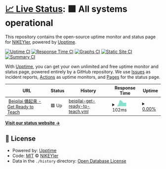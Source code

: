 # [📈 Live Status](https://status.beiqilai.com): <!--live status--> **🟩 All systems operational**

This repository contains the open-source uptime monitor and status page for [NIKEYIer](https://status.beiqilai.com), powered by [Upptime](https://github.com/upptime/upptime).

[![Uptime CI](https://github.com/NIKEYIer/status.beiqilai.com/workflows/Uptime%20CI/badge.svg)](https://github.com/NIKEYIer/status.beiqilai.com/actions?query=workflow%3A%22Uptime+CI%22)
[![Response Time CI](https://github.com/NIKEYIer/status.beiqilai.com/workflows/Response%20Time%20CI/badge.svg)](https://github.com/NIKEYIer/status.beiqilai.com/actions?query=workflow%3A%22Response+Time+CI%22)
[![Graphs CI](https://github.com/NIKEYIer/status.beiqilai.com/workflows/Graphs%20CI/badge.svg)](https://github.com/NIKEYIer/status.beiqilai.com/actions?query=workflow%3A%22Graphs+CI%22)
[![Static Site CI](https://github.com/NIKEYIer/status.beiqilai.com/workflows/Static%20Site%20CI/badge.svg)](https://github.com/NIKEYIer/status.beiqilai.com/actions?query=workflow%3A%22Static+Site+CI%22)
[![Summary CI](https://github.com/NIKEYIer/status.beiqilai.com/workflows/Summary%20CI/badge.svg)](https://github.com/NIKEYIer/status.beiqilai.com/actions?query=workflow%3A%22Summary+CI%22)

With [Upptime](https://upptime.js.org), you can get your own unlimited and free uptime monitor and status page, powered entirely by a GitHub repository. We use [Issues](https://github.com/NIKEYIer/status.beiqilai.com/issues) as incident reports, [Actions](https://github.com/NIKEYIer/status.beiqilai.com/actions) as uptime monitors, and [Pages](https://status.beiqilai.com) for the status page.

<!--start: status pages-->
<!-- This summary is generated by Upptime (https://github.com/upptime/upptime) -->
<!-- Do not edit this manually, your changes will be overwritten -->
<!-- prettier-ignore -->
| URL | Status | History | Response Time | Uptime |
| --- | ------ | ------- | ------------- | ------ |
| <img alt="" src="https://www.beiqilai.com/favicon.ico" height="13"> [Beiqilai 備起來 - Get Ready to Teach](https://www.beiqilai.com/favicon.ico) | 🟩 Up | [beiqilai-get-ready-to-teach.yml](https://github.com/NIKEYIer/status.beiqilai.com/commits/HEAD/history/beiqilai-get-ready-to-teach.yml) | <details><summary><img alt="Response time graph" src="./graphs/beiqilai-get-ready-to-teach/response-time-week.png" height="20"> 102ms</summary><br><a href="https://status.beiqilai.com/history/beiqilai-get-ready-to-teach"><img alt="Response time 111" src="https://img.shields.io/endpoint?url=https%3A%2F%2Fraw.githubusercontent.com%2FNIKEYIer%2Fstatus.beiqilai.com%2FHEAD%2Fapi%2Fbeiqilai-get-ready-to-teach%2Fresponse-time.json"></a><br><a href="https://status.beiqilai.com/history/beiqilai-get-ready-to-teach"><img alt="24-hour response time 89" src="https://img.shields.io/endpoint?url=https%3A%2F%2Fraw.githubusercontent.com%2FNIKEYIer%2Fstatus.beiqilai.com%2FHEAD%2Fapi%2Fbeiqilai-get-ready-to-teach%2Fresponse-time-day.json"></a><br><a href="https://status.beiqilai.com/history/beiqilai-get-ready-to-teach"><img alt="7-day response time 102" src="https://img.shields.io/endpoint?url=https%3A%2F%2Fraw.githubusercontent.com%2FNIKEYIer%2Fstatus.beiqilai.com%2FHEAD%2Fapi%2Fbeiqilai-get-ready-to-teach%2Fresponse-time-week.json"></a><br><a href="https://status.beiqilai.com/history/beiqilai-get-ready-to-teach"><img alt="30-day response time 108" src="https://img.shields.io/endpoint?url=https%3A%2F%2Fraw.githubusercontent.com%2FNIKEYIer%2Fstatus.beiqilai.com%2FHEAD%2Fapi%2Fbeiqilai-get-ready-to-teach%2Fresponse-time-month.json"></a><br><a href="https://status.beiqilai.com/history/beiqilai-get-ready-to-teach"><img alt="1-year response time 107" src="https://img.shields.io/endpoint?url=https%3A%2F%2Fraw.githubusercontent.com%2FNIKEYIer%2Fstatus.beiqilai.com%2FHEAD%2Fapi%2Fbeiqilai-get-ready-to-teach%2Fresponse-time-year.json"></a></details> | <details><summary><a href="https://status.beiqilai.com/history/beiqilai-get-ready-to-teach">0.00%</a></summary><a href="https://status.beiqilai.com/history/beiqilai-get-ready-to-teach"><img alt="All-time uptime 74.43%" src="https://img.shields.io/endpoint?url=https%3A%2F%2Fraw.githubusercontent.com%2FNIKEYIer%2Fstatus.beiqilai.com%2FHEAD%2Fapi%2Fbeiqilai-get-ready-to-teach%2Fuptime.json"></a><br><a href="https://status.beiqilai.com/history/beiqilai-get-ready-to-teach"><img alt="24-hour uptime 0.00%" src="https://img.shields.io/endpoint?url=https%3A%2F%2Fraw.githubusercontent.com%2FNIKEYIer%2Fstatus.beiqilai.com%2FHEAD%2Fapi%2Fbeiqilai-get-ready-to-teach%2Fuptime-day.json"></a><br><a href="https://status.beiqilai.com/history/beiqilai-get-ready-to-teach"><img alt="7-day uptime 0.00%" src="https://img.shields.io/endpoint?url=https%3A%2F%2Fraw.githubusercontent.com%2FNIKEYIer%2Fstatus.beiqilai.com%2FHEAD%2Fapi%2Fbeiqilai-get-ready-to-teach%2Fuptime-week.json"></a><br><a href="https://status.beiqilai.com/history/beiqilai-get-ready-to-teach"><img alt="30-day uptime 0.00%" src="https://img.shields.io/endpoint?url=https%3A%2F%2Fraw.githubusercontent.com%2FNIKEYIer%2Fstatus.beiqilai.com%2FHEAD%2Fapi%2Fbeiqilai-get-ready-to-teach%2Fuptime-month.json"></a><br><a href="https://status.beiqilai.com/history/beiqilai-get-ready-to-teach"><img alt="1-year uptime 77.53%" src="https://img.shields.io/endpoint?url=https%3A%2F%2Fraw.githubusercontent.com%2FNIKEYIer%2Fstatus.beiqilai.com%2FHEAD%2Fapi%2Fbeiqilai-get-ready-to-teach%2Fuptime-year.json"></a></details>

<!--end: status pages-->

[**Visit our status website →**](https://status.beiqilai.com)

## 📄 License

- Powered by: [Upptime](https://github.com/upptime/upptime)
- Code: [MIT](./LICENSE) © [NIKEYIer](https://status.beiqilai.com)
- Data in the `./history` directory: [Open Database License](https://opendatacommons.org/licenses/odbl/1-0/)
